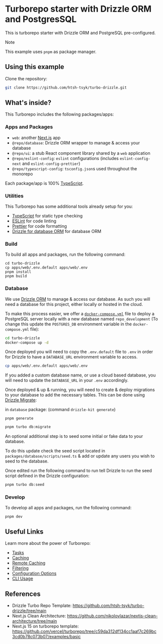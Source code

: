 # Turborepo starter with Drizzle ORM and PostgresSQL

This is turborepo starter with Drizzle ORM and PostgreSQL pre-configured.

> [!NOTE]
> This example uses `pnpm` as package manager.

## Using this example

Clone the repository:

```sh
git clone https://github.com/htsh-tsyk/turbo-drizzle.git
```

## What's inside?

This Turborepo includes the following packages/apps:

### Apps and Packages

- `web`: another [Next.js](https://nextjs.org/) app
- `@repo/database`: Drizzle ORM wrapper to manage & access your database
- `@repo/ui`: a stub React component library shared by a `web` application
- `@repo/eslint-config`: `eslint` configurations (includes `eslint-config-next` and `eslint-config-prettier`)
- `@repo/typescript-config`: `tsconfig.json`s used throughout the monorepo

Each package/app is 100% [TypeScript](https://www.typescriptlang.org/).

### Utilities

This Turborepo has some additional tools already setup for you:

- [TypeScript](https://www.typescriptlang.org/) for static type checking
- [ESLint](https://eslint.org/) for code linting
- [Prettier](https://prettier.io) for code formatting
- [Drizzle for database ORM](https://orm.drizzle.team/) for database ORM

### Build

To build all apps and packages, run the following command:

```
cd turbo-drizzle
cp apps/web/.env.default apps/web/.env
pnpm install
pnpm build
```

### Database

We use [Drizzle ORM](https://orm.drizzle.team/) to manage & access our database. As such you will need a database for this project, either locally or hosted in the cloud.

To make this process easier, we offer a [`docker-compose.yml`](https://docs.docker.com/compose/) file to deploy a PostgreSQL server locally with a new database named `repo_development` (To change this update the `POSTGRES_DB` environment variable in the `docker-compose.yml` file):

```bash
cd turbo-drizzle
docker-compose up -d
```

Once deployed you will need to copy the `.env.default` file to `.env` in order for Drizzle to have a `DATABASE_URL` environment variable to access.

```bash
cp apps/web/.env.default apps/web/.env
```

If you added a custom database name, or use a cloud based database, you will need to update the `DATABASE_URL` in your `.env` accordingly.

Once deployed & up & running, you will need to create & deploy migrations to your database to add the necessary tables. This can be done using [Drizzle Migrate](https://orm.drizzle.team/docs/migrations):

in `database` package: (command `drizzle-kit generate`)

```
pnpm generate
```

```bash
pnpm turbo db:migrate
```

An optional additional step is to seed some initial or fake data to your database.

To do this update check the seed script located in `packages/database/scripts/seed.ts` & add or update any users you wish to seed to the database.

Once edited run the following command to run tell Drizzle to run the seed script defined in the Drizzle configuration:

```bash
pnpm turbo db:seed
```

### Develop

To develop all apps and packages, run the following command:

```shell
pnpm dev
```

## Useful Links

Learn more about the power of Turborepo:

- [Tasks](https://turbo.build/repo/docs/core-concepts/monorepos/running-tasks)
- [Caching](https://turbo.build/repo/docs/core-concepts/caching)
- [Remote Caching](https://turbo.build/repo/docs/core-concepts/remote-caching)
- [Filtering](https://turbo.build/repo/docs/core-concepts/monorepos/filtering)
- [Configuration Options](https://turbo.build/repo/docs/reference/configuration)
- [CLI Usage](https://turbo.build/repo/docs/reference/command-line-reference)

## References
- Drizzle Turbo Repo Template: https://github.com/htsh-tsyk/turbo-drizzle/tree/main
- Next.js Clean Architecture: https://github.com/nikolovlazar/nextjs-clean-architecture/tree/main
- Next.js 15 on turborepo template: https://github.com/vercel/turborepo/tree/c59da312df134cc1aaf7c269bc3cd0b78c073b07/examples/basic
